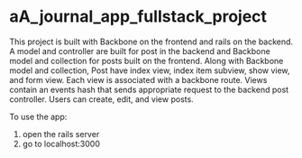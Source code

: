 # aA_journal_app_fullstack_project

This project is built with Backbone on the frontend and rails on the backend. 
A model and controller are built for post in the backend and Backbone model and collection for posts built on the frontend.
Along with Backbone model and collection, Post have index view, index item subview, show view, and form view. Each view is
associated with a backbone route. Views contain an events hash that sends appropriate request to the backend post controller.
Users can create, edit, and view posts. 

To use the app:
  1. open the rails server
  2. go to localhost:3000
